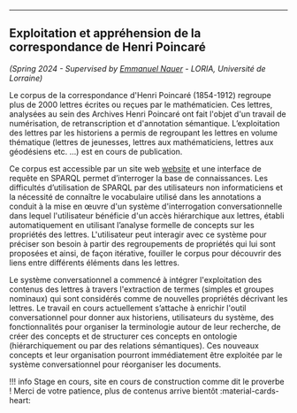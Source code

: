 ----

## Exploitation et appréhension de la correspondance de Henri Poincaré

*(Spring 2024 - Supervised by [Emmanuel Nauer](https://members.loria.fr/ENauer/) - LORIA, Université de Lorraine)*

Le corpus de la correspondance d'Henri Poincaré (1854-1912) regroupe plus de 2000 lettres écrites ou reçues par le mathématicien. Ces lettres, analysées au sein des Archives Henri Poincaré ont fait l'objet d'un travail de numérisation, de retranscription et d'annotation sémantique. L’exploitation des lettres par les historiens a permis de regroupant les lettres en volume thématique (lettres de jeunesses, lettres aux mathématiciens, lettres aux géodésiens etc. …) est en cours de publication. 

Ce corpus est accessible par un site web [website](https://henripoincare.fr/) et une interface de requête en SPARQL permet d’interroger la base de connaissances. Les difficultés d’utilisation de SPARQL par des utilisateurs non informaticiens et la nécessité de connaître le vocabulaire utilisé dans les annotations a conduit à la mise en œuvre d'un système d'interrogation conversationnelle dans lequel l'utilisateur bénéficie d'un accès hiérarchique aux lettres, établi automatiquement en utilisant l’analyse formelle de concepts sur les propriétés des lettres. L'utilisateur peut interagir avec ce système pour préciser son besoin à partir des regroupements de propriétés qui lui sont proposées et ainsi, de façon itérative, fouiller le corpus pour découvrir des liens entre différents éléments dans les lettres.

Le système conversationnel a commencé à intégrer l'exploitation des contenus des lettres à travers l'extraction de termes (simples et groupes nominaux) qui sont considérés comme de nouvelles propriétés décrivant les lettres. Le travail en cours actuellement s’attache à enrichir l'outil conversationnel pour donner aux historiens, utilisateurs du système, des fonctionnalités pour organiser la terminologie autour de leur recherche, de créer des concepts et de structurer ces concepts en ontologie (hiérarchiquement ou par des relations sémantiques). Ces nouveaux concepts et leur organisation pourront immédiatement être exploitée par le système conversationnel pour réorganiser les documents.

!!! info
    Stage en cours, site en cours de construction comme dit le proverbe ! Merci de votre patience, plus de contenus arrive bientôt :material-cards-heart:

